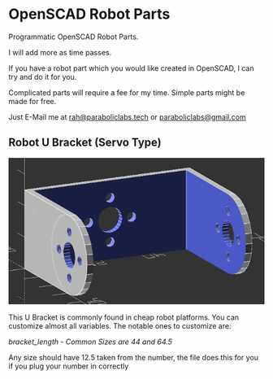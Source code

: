 # OpenSCAD Robot Parts
Programmatic OpenSCAD Robot Parts.

I will add more as time passes.

If you have a robot part which you would like created in OpenSCAD, I can try and do it for you.

Complicated parts will require a fee for my time. Simple parts might be made for free.

Just E-Mail me at rah@paraboliclabs.tech or paraboliclabs@gmail.com

## Robot U Bracket (Servo Type)
![Robot U Bracket Servo Type](Robot_U_Bracket_ServoType.png "Robot U Bracket Servo Type")

This U Bracket is commonly found in cheap robot platforms.
You can customize almost all variables. The notable ones to customize are:

*bracket_length - Common Sizes are 44 and 64.5*

Any size should have 12.5 taken from the number, the file does this for you if you plug your number in correctly
